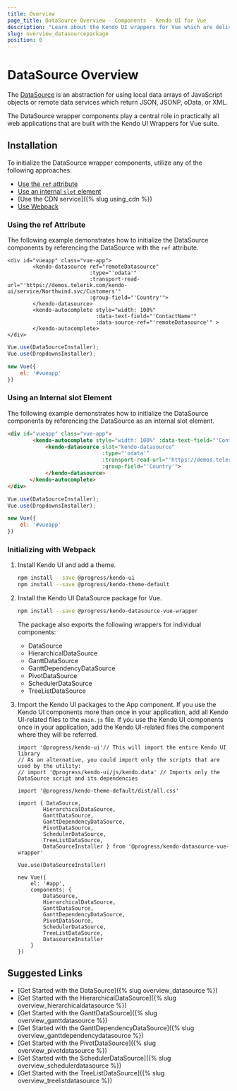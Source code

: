 ```yaml
---
title: Overview
page_title: DataSource Overview - Components - Kendo UI for Vue
description: "Learn about the Kendo UI wrappers for Vue which are delivered by the DataSource package."
slug: overview_datasourcepackage
position: 0
---
```


# DataSource Overview

The [DataSource](https://docs.telerik.com/kendo-ui/framework/datasource/overview) is an abstraction for using local data arrays of JavaScript objects or remote data services which return JSON, JSONP, oData, or XML.

The DataSource wrapper components play a central role in practically all web applications that are built with the Kendo UI Wrappers for Vue suite.

## Installation

To initialize the DataSource wrapper components, utilize any of the following approaches:

* [Use the `ref` attribute](#toc-using-the-ref-attribute)
* [Use an internal `slot` element](#toc-using-an-internal-slot-element)
* [Use the CDN service]({% slug using_cdn %})
* [Use Webpack](#toc-initializing-with-webpack)

### Using the ref Attribute

The following example demonstrates how to initialize the DataSource components by referencing the DataSource with the `ref` attribute.

```html-preview
<div id="vueapp" class="vue-app">
		<kendo-datasource ref="remoteDatasource"
						  :type="'odata'"
						  :transport-read-url="'https://demos.telerik.com/kendo-ui/service/Northwind.svc/Customers'"
						  :group-field="'Country'">
		</kendo-datasource>
		<kendo-autocomplete style="width: 100%"
							:data-text-field="'ContactName'"
							:data-source-ref="'remoteDatasource'" >
		</kendo-autocomplete>
</div>
```
```js
Vue.use(DataSourceInstaller);
Vue.use(DropdownsInstaller);

new Vue({
    el: '#vueapp'
})
```

### Using an Internal slot Element

The following example demonstrates how to initialize the DataSource components by referencing the DataSource as an internal slot element.

```html
<div id="vueapp" class="vue-app">
		<kendo-autocomplete style="width: 100%" :data-text-field="'ContactName'" >
			<kendo-datasource slot="kendo-datasource"
							  :type="'odata'"
							  :transport-read-url="'https://demos.telerik.com/kendo-ui/service/Northwind.svc/Customers'"
							  :group-field="'Country'">
			</kendo-datasource>
       </kendo-autocomplete>
</div>
```
```js
Vue.use(DataSourceInstaller);
Vue.use(DropdownsInstaller);

new Vue({
    el: '#vueapp'
})
```

### Initializing with Webpack

1. Install Kendo UI and add a theme.

    ```sh
    npm install --save @progress/kendo-ui
    npm install --save @progress/kendo-theme-default
    ```

1. Install the Kendo UI DataSource package for Vue.

    ```sh
    npm install --save @progress/kendo-datasource-vue-wrapper
    ```

	The package also exports the following wrappers for individual components:

	* DataSource
	* HierarchicalDataSource
	* GanttDataSource
	* GanttDependencyDataSource
	* PivotDataSource
	* SchedulerDataSource
	* TreeListDataSource

1. Import the Kendo UI packages to the App component. If you use the Kendo UI components more than once in your application, add all Kendo UI-related files to the `main.js` file. If you use the Kendo UI components once in your application, add the Kendo UI-related files the component where they will be referred.

    ```js-no-run
    import '@progress/kendo-ui'// This will import the entire Kendo UI library
    // As an alternative, you could import only the scripts that are used by the utility:
    // import '@progress/kendo-ui/js/kendo.data' // Imports only the DataSource script and its dependencies

    import '@progress/kendo-theme-default/dist/all.css'

	import { DataSource,
			HierarchicalDataSource,
			GanttDataSource,
			GanttDependencyDataSource,
			PivotDataSource,
			SchedulerDataSource,
			TreeListDataSource,
			DataSourceInstaller } from '@progress/kendo-datasource-vue-wrapper'

    Vue.use(DataSourceInstaller)

    new Vue({
        el: '#app',
        components: {
            DataSource,
			HierarchicalDataSource,
			GanttDataSource,
			GanttDependencyDataSource,
			PivotDataSource,
			SchedulerDataSource,
			TreeListDataSource,
			DatasourceInstaller
        }
    })
    ```

## Suggested Links

* [Get Started with the DataSource]({% slug overview_datasource %})
* [Get Started with the HierarchicalDataSource]({% slug overview_hierarchicaldatasource %})
* [Get Started with the GanttDataSource]({% slug overview_ganttdatasource %})
* [Get Started with the GanttDependencyDataSource]({% slug overview_ganttdependencydatasource %})
* [Get Started with the PivotDataSource]({% slug overview_pivotdatasource %})
* [Get Started with the SchedulerDataSource]({% slug overview_schedulerdatasource %})
* [Get Started with the TreeListDataSource]({% slug overview_treelistdatasource %})
